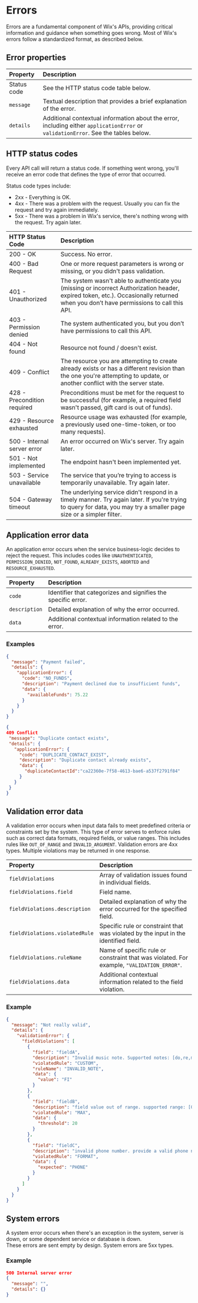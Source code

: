 # Errors
Errors are a fundamental component of Wix's APIs, providing critical information and guidance when something goes wrong. 
Most of Wix's errors follow a standardized format, as described below.

## Error properties
| Property | Description | 
| :-------------- | :------- |  
| Status code | See the HTTP status code table below. |
| `message` | Textual description that provides a brief explanation of the error. |
| `details` | Additional contextual information about the error, including either `applicationError` or `validationError`. See the tables below. |

## HTTP status codes
Every API call will return a status code. If something went wrong, you'll receive an error code that defines the type of error that occurred. 

Status code types include:
- 2xx - Everything is OK.
- 4xx - There was a problem with the request. Usually you can fix the request and try again immediately.
- 5xx - There was a problem in Wix's service, there's nothing wrong with the request. Try again later.

| HTTP Status Code | Description | 
| :-------------- | :------- |  
| 200 - OK | Success. No error. |
| 400 - Bad Request | One or more request parameters is wrong or missing, or you didn't pass validation. |
| 401 - Unauthorized | The system wasn't able to authenticate you (missing or incorrect Authorization header, expired token, etc.). Occasionally returned when you don’t have permissions to call this API.|
| 403 - Permission denied | The system authenticated you, but you don’t have permissions to call this API. |
| 404 - Not found | Resource not found / doesn't exist. |
| 409 - Conflict | The resource you are attempting to create already exists or has a different revision than the one you're attempting to update, or another conflict with the server state. |
| 428 - Precondition required | Preconditions must be met for the request to be successful (for example, a required field wasn't passed, gift card is out of funds).
| 429 - Resource exhausted | Resource usage was exhausted (for example, a previously used one-time-token, or too many requests). |
| 500 - Internal server error | An error occurred on Wix's server. Try again later. |
| 501 - Not implemented | The endpoint hasn't been implemented yet. |
| 503 - Service unavailable | The service that you’re trying to access is temporarily unavailable. Try again later. |
| 504 - Gateway timeout | The underlying service didn't respond in a timely manner. Try again later. If you're trying to query for data, you may try a smaller page size or a simpler filter. |


## Application error data
An application error occurs when the service business-logic decides to reject the request. This includes codes like `UNAUTHENTICATED`, `PERMISSION_DENIED`, `NOT_FOUND`, `ALREADY_EXISTS`, `ABORTED` and `RESOURCE_EXHAUSTED`.

| Property | Description | 
| :-------------- | :------- |    
| `code` | Identifier that categorizes and signifies the specific error. |
| `description` | Detailed explanation of why the error occurred. |
| `data` | Additional contextual information related to the error. |

### Examples
```json
{
  "message": "Payment failed",
  "details": {
    "applicationError": {
      "code": "NO_FUNDS",
      "description": "Payment declined due to insufficient funds",
      "data": {
        "availableFunds": 75.22
      }
    }
  }
}
```
```json
{
409 Conflict
 "message": "Duplicate contact exists",
 "details": {
   "applicationError": {
     "code": "DUPLICATE_CONTACT_EXIST",
     "description": "Duplicate contact already exists",
     "data": {
       "duplicateContactId":"ca22360e-7f58-4613-bae6-a537f2791f84"
     }
   }
 }
}
```

## Validation error data
A validation error occurs when input data fails to meet predefined criteria or constraints set by the system. This type of error serves to enforce rules such as correct data formats, required fields, or value ranges. This includes rules like `OUT_OF_RANGE` and `INVALID_ARGUMENT`. Validation errors are 4xx types. Multiple violations may be returned in one response.

| Property | Description | 
| :-------------- | :------- |  
| `fieldViolations` | Array of validation issues found in individual fields. |
| `fieldViolations.field` | Field name. |
| `fieldViolations.description` | Detailed explanation of why the error occurred for the specified field. |
| `fieldViolations.violatedRule` | Specific rule or constraint that was violated by the input in the identified field. |
| `fieldViolations.ruleName` | Name of specific rule or constraint that was violated. For example, `"VALIDATION_ERROR"`.  |
| `fieldViolations.data` | Additional contextual information related to the field violation.  |


### Example
```json
{
  "message": "Not really valid",
  "details": {
    "validationError": {
      "fieldViolations": [
        {
          "field": "fieldA",
          "description": "Invalid music note. Supported notes: [do,re,mi,fa,sol,la,ti]",
          "violatedRule": "CUSTOM",
          "ruleName": "INVALID_NOTE",
          "data": {
            "value": "FI"
          }
        },
        {
          "field": "fieldB",
          "description": "field value out of range. supported range: [0-20]",
          "violatedRule": "MAX",
          "data": {
            "threshold": 20
          }
        },
        {
          "field": "fieldC",
          "description": "invalid phone number. provide a valid phone number of size: [7-12], supported characters: [0-9, +, -, (, )]",
          "violatedRule": "FORMAT",
          "data": {
            "expected": "PHONE"
          }
        }
      ]
    }
  }
}
```

## System errors
A system error occurs when there's an exception in the system, server is down, or some dependent service or database is down.  
These errors are sent empty by design. System errors are 5xx types.

### Example
```json
500 Internal server error
{
  "message": "",
  "details": {}
} 
```
